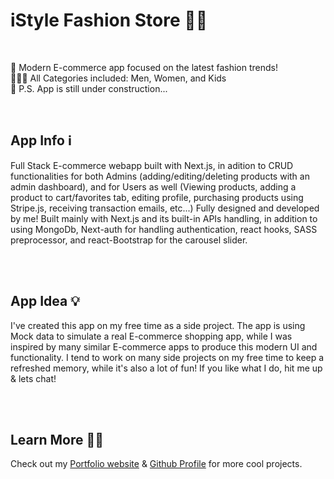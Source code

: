 # iStyle Fashion Store 👚👗

<br />

👕 Modern E-commerce app focused on the latest fashion trends!<br />
👨‍👩‍👦 All Categories included: Men, Women, and Kids <br />
🚧 P.S. App is still under construction...<br />

<br />

## App Info ℹ️

Full Stack E-commerce webapp built with Next.js, in adition to CRUD functionalities for both Admins (adding/editing/deleting products with an admin dashboard), and for Users as well (Viewing products, adding a product to cart/favorites tab, editing profile, purchasing products using Stripe.js, receiving transaction emails, etc...) Fully designed and developed by me! Built mainly with Next.js and its built-in APIs handling, in addition to using MongoDb, Next-auth for handling authentication, react hooks, SASS preprocessor, and react-Bootstrap for the carousel slider.

<br />
<br />

## App Idea 💡

I've created this app on my free time as a side project. The app is using Mock data to simulate a real E-commerce shopping app, while I was inspired by many similar E-commerce apps to produce this modern UI and functionality. I tend to work on many side projects on my free time to keep a refreshed memory, while it's also a lot of fun! If you like what I do, hit me up & lets chat!

<br />
<br />

## Learn More 👨‍💻

Check out my [Portfolio website](https://iamshour.com) & [Github Profile](https://github.com/iamshour) for more cool projects.
